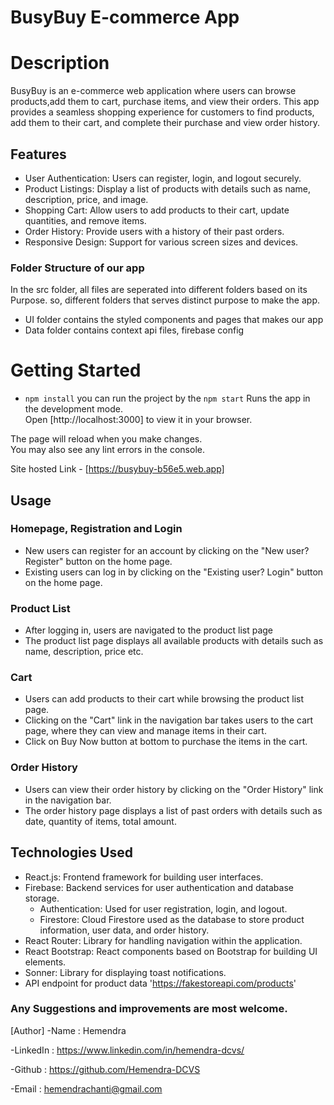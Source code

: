 # BusyBuy E-commerce App

# Description
BusyBuy is an e-commerce web application where users can browse products,add them to cart, purchase items, and view their orders. This app provides a seamless shopping experience for customers to find products, add them to their cart, and complete their purchase and view order history.

## Features
- User Authentication: Users can register, login, and logout securely.
- Product Listings: Display a list of products with details such as name, description, price, and image.
- Shopping Cart: Allow users to add products to their cart, update quantities, and remove items.
- Order History: Provide users with a history of their past orders.
- Responsive Design: Support for various screen sizes and devices.

### Folder Structure of our app
In the src folder, all files are seperated into different folders based on its Purpose. so, different folders that serves distinct purpose to make the app.
- UI folder contains the styled components and pages that makes our app
- Data folder contains context api files, firebase config

# Getting Started
- `npm install`
you can run the project by the `npm start`
Runs the app in the development mode.\
Open [http://localhost:3000] to view it in your browser.

The page will reload when you make changes.\
You may also see any lint errors in the console.

Site hosted Link - [https://busybuy-b56e5.web.app]

## Usage
### Homepage, Registration and Login

- New users can register for an account by clicking on the "New user? Register" button on the home page.
- Existing users can log in by clicking on the "Existing user? Login" button on the home page.

### Product List

- After logging in, users are navigated to the product list page 
- The product list page displays all available products with details such as name, description, price etc.

### Cart

- Users can add products to their cart while browsing the product list page.
- Clicking on the "Cart" link in the navigation bar takes users to the cart page, where they can view and manage items in their cart.
- Click on Buy Now button at bottom to purchase the items in the cart.

### Order History

- Users can view their order history by clicking on the "Order History" link in the navigation bar.
- The order history page displays a list of past orders with details such as date, quantity of items, total amount.


## Technologies Used
- React.js: Frontend framework for building user interfaces.
- Firebase: Backend services for user authentication and database storage.
  - Authentication: Used for user registration, login, and logout.
  - Firestore: Cloud Firestore used as the database to store product information, user data, and order history.
- React Router: Library for handling navigation within the application.
- React Bootstrap: React components based on Bootstrap for building UI elements.
- Sonner: Library for displaying toast notifications.
- API endpoint for product data 'https://fakestoreapi.com/products'

### Any Suggestions and improvements are most welcome. 
[Author]
-Name : Hemendra

-LinkedIn : https://www.linkedin.com/in/hemendra-dcvs/

-Github : https://github.com/Hemendra-DCVS

-Email : hemendrachanti@gmail.com